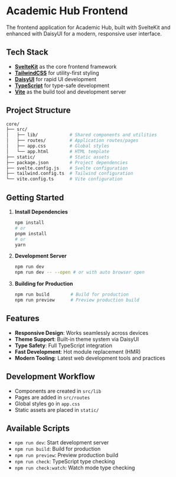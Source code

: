 # Academic Hub Frontend

The frontend application for Academic Hub, built with SvelteKit and enhanced with DaisyUI for a modern, responsive user interface.

## Tech Stack

- [**SvelteKit**](https://kit.svelte.dev/) as the core frontend framework
- [**TailwindCSS**](https://tailwindcss.com/) for utility-first styling
- [**DaisyUI**](https://daisyui.com/) for rapid UI development
- [**TypeScript**](https://www.typescriptlang.org/) for type-safe development
- [**Vite**](https://vitejs.dev/) as the build tool and development server

## Project Structure

```bash
core/
├── src/
│   ├── lib/            # Shared components and utilities
│   ├── routes/         # Application routes/pages
│   ├── app.css         # Global styles
│   └── app.html        # HTML template
├── static/             # Static assets
├── package.json        # Project dependencies
├── svelte.config.js    # Svelte configuration
├── tailwind.config.ts  # Tailwind configuration
└── vite.config.ts      # Vite configuration
```

## Getting Started

1. **Install Dependencies**
   ```bash
   npm install
   # or
   pnpm install
   # or
   yarn
   ```

2. **Development Server**
   ```bash
   npm run dev
   npm run dev -- --open # or with auto browser open
   ```

3. **Building for Production**
   ```bash
   npm run build        # Build for production
   npm run preview      # Preview production build
   ```

## Features

- **Responsive Design**: Works seamlessly across devices
- **Theme Support**: Built-in theme system via DaisyUI
- **Type Safety**: Full TypeScript integration
- **Fast Development**: Hot module replacement (HMR)
- **Modern Tooling**: Latest web development tools and practices

## Development Workflow

- Components are created in `src/lib`
- Pages are added in `src/routes`
- Global styles go in `app.css`
- Static assets are placed in `static/`

## Available Scripts

- `npm run dev`: Start development server
- `npm run build`: Build for production
- `npm run preview`: Preview production build
- `npm run check`: TypeScript type checking
- `npm run check:watch`: Watch mode type checking
